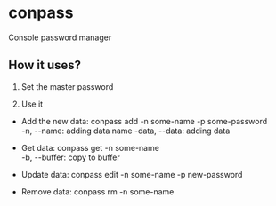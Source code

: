 # conpass
Console password manager


## How it uses?

1) Set the master password

2) Use it
 - Add the new data: conpass add -n some-name -p some-password  
   -n, --name: adding data name
   -data, --data: adding data
   
 - Get data: conpass get -n some-name  
   -b, --buffer: copy to buffer
   
 - Update data: conpass edit -n some-name -p new-password
 - Remove data: conpass rm -n some-name
   


